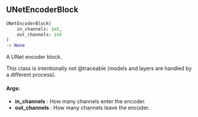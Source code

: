 ## UNetEncoderBlock
```python
UNetEncoderBlock(
	in_channels: int,
	out_channels: int
)
-> None
```
A UNet encoder block.

This class is intentionally not @traceable (models and layers are handled by a different process).


#### Args:

* **in_channels** :  How many channels enter the encoder.
* **out_channels** :  How many channels leave the encoder.